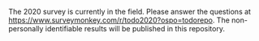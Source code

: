 The 2020 survey is currently in the field. Please answer the questions at https://www.surveymonkey.com/r/todo2020?ospo=todorepo. The non-personally identifiable results will be published in this repository.
